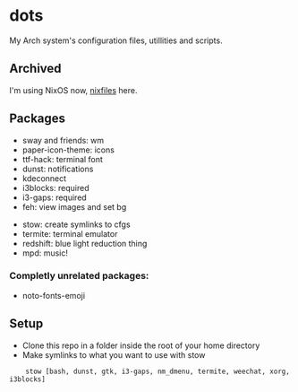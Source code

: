 # dots

My Arch system's configuration files, utillities and scripts.

## Archived

I'm using NixOS now, [nixfiles](https://github.com/ronthecookie/nixfiles) here.

## Packages

- sway and friends: wm
- paper-icon-theme: icons
- ttf-hack: terminal font
- dunst: notifications
- kdeconnect
- i3blocks: required
- i3-gaps: required
- feh: view images and set bg
<!-- * polkit-gnome -->
- stow: create symlinks to cfgs
- termite: terminal emulator
- redshift: blue light reduction thing
- mpd: music!

### Completly unrelated packages:

- noto-fonts-emoji

## Setup

- Clone this repo in a folder inside the root of your home directory
- Make symlinks to what you want to use with stow

```
    stow [bash, dunst, gtk, i3-gaps, nm_dmenu, termite, weechat, xorg, i3blocks]
```
